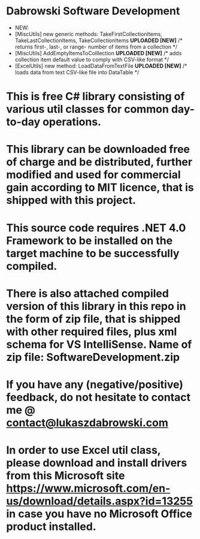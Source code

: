 # Dabrowski Software Development
- NEW:
 - [MiscUtils] new generic methods: TakeFirstCollectionItems, TakeLastCollectionItems, TakeCollectionItems <strong>UPLOADED [NEW]</strong> /* returns first-, last-, or range- number of items from a collection */
 - [MiscUtils] AddEmptyItemsToColllection <strong>UPLOADED [NEW]</strong> /* adds collection item default value to comply with CSV-like format */
 - [ExcelUtils] new method: LoadDataFromTextFile <strong>UPLOADED [NEW]</strong> /* loads data from text CSV-like file into DataTable */


# This is free C# library consisting of various util classes for common day-to-day operations.

# This library can be downloaded free of charge and be distributed, further modified and used for commercial gain according to MIT licence, that is shipped with this project.
  
# This source code requires .NET 4.0 Framework to be installed on the target machine to be successfully compiled.

# There is also attached compiled version of this library in this repo in the form of zip file, that is shipped with other required files, plus xml schema for VS IntelliSense. Name of zip file: SoftwareDevelopment.zip

# If you have any (negative/positive) feedback, do not hesitate to contact me @ contact@lukaszdabrowski.com

# In order to use Excel util class, please download and install drivers from this Microsoft site https://www.microsoft.com/en-us/download/details.aspx?id=13255 in case you have no Microsoft Office product installed.


